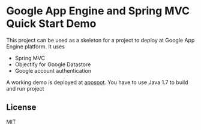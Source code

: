 # Google App Engine and Spring MVC Quick Start Demo

This project can be used as a skeleton for a project to deploy at Google App Engine platform. It uses
  - Spring MVC
  - Objectify for Google Datastore
  - Google account authentication

A working demo is deployed at [appspot]. You have to use Java 1.7 to build and run project

License
----

MIT

[appspot]: <http://gae-quick.appspot.com/>


